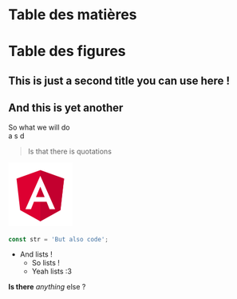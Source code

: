 <div class="frontcover"></diV>
<div class="guardpage"></diV>

# Table des matières

<ul class="toc"></ul>

# Table des figures
<ul class="tof"></ul>

## This is just a second title you can use here !

## And this is yet another
So what we will do  
a s d
> Is that there is quotations  

![Angular](./assets/angular-icon.png)

```ts
const str = 'But also code';
```
- And lists !
  - So lists !
  - Yeah lists :3

**Is there** *anything* else ?
